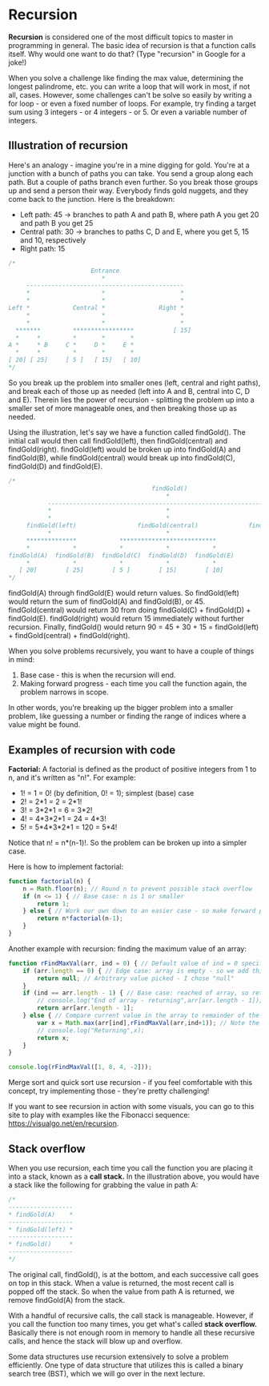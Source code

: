 # Recursion

**Recursion** is considered one of the most difficult topics to master in programming in general.  The basic idea of recursion is that a function calls itself.  Why would one want to do that?  (Type "recursion" in Google for a joke!)

When you solve a challenge like finding the max value, determining the longest palindrome, etc. you can write a loop that will work in most, if not all, cases.  However, some challenges can't be solve so easily by writing a for loop - or even a fixed number of loops.  For example, try finding a target sum using 3 integers - or 4 integers - or 5.  Or even a variable number of integers.

## Illustration of recursion
Here's an analogy - imagine you're in a mine digging for gold.  You're at a junction with a bunch of paths you can take.  You send a group along each path.  But a couple of paths branch even further. So you break those groups up and send a person their way.  Everybody finds gold nuggets, and they come back to the junction.  Here is the breakdown:

- Left path: 45 -> branches to path A and path B, where path A you get 20 and path B you get 25
- Central path: 30 -> branches to paths C, D and E, where you get 5, 15 and 10, respectively
- Right path: 15

```js
/*   
                       Entrance
                          *
     --------------------------------------------
     *                    *                     * 
     *                    *                     *   
Left *            Central *               Right *
     *                    *                     * 
     *                    *                     *
  *******         *****************           [ 15]
  *     *         *       *       *
A *     * B     C *     D *     E *
  *     *         *       *       *
[ 20] [ 25]     [ 5 ]   [ 15]   [ 10]
*/
```

So you break up the problem into smaller ones (left, central and right paths), and break each of those up as needed (left into A and B, central into C, D and E).  Therein lies the power of recursion - splitting the problem up into a smaller set of more manageable ones, and then breaking those up as needed.

Using the illustration, let's say we have a function called findGold().  The initial call would then call findGold(left), then findGold(central) and findGold(right).  findGold(left) would be broken up into findGold(A) and findGold(B), while findGold(central) would break up into findGold(C), findGold(D) and findGold(E).

```js
/*   
                                        findGold()
                                            *
           ----------------------------------------------------------------
           *                                *                             * 
           *                                *                             *   
     findGold(left)                 findGold(central)              findGold(right)
           *                                *                             *
     **************            ***************************              [ 15]
     *            *            *            *            *
findGold(A)  findGold(B)  findGold(C)  findGold(D)  findGold(E)
     *            *            *            *            *
   [ 20]        [ 25]        [ 5 ]        [ 15]        [ 10]
*/
```

findGold(A) through findGold(E) would return values.  So findGold(left) would return the sum of findGold(A) and findGold(B), or 45.  findGold(central) would return 30 from doing findGold(C) + findGold(D) + findGold(E).  findGold(right) would return 15 immediately without further recursion.  Finally, findGold() would return 90 = 45 + 30 + 15 = findGold(left) + findGold(central) + findGold(right).

When you solve problems recursively, you want to have a couple of things in mind:
1. Base case - this is when the recursion will end.
2. Making forward progress - each time you call the function again, the problem narrows in scope.

In other words, you're breaking up the bigger problem into a smaller problem, like guessing a number or finding the range of indices where a value might be found.

## Examples of recursion with code

**Factorial:** A factorial is defined as the product of positive integers from 1 to n, and it's written as "n!".  For example:
- 1! = 1 = 0! (by definition, 0! = 1); simplest (base) case
- 2! = 2\*1 = 2 = 2\*1!
- 3! = 3\*2\*1 = 6 = 3\*2!
- 4! = 4\*3\*2\*1 = 24 = 4\*3!
- 5! = 5\*4\*3\*2\*1 = 120 = 5\*4!

Notice that n! = n*(n-1)!.  So the problem can be broken up into a simpler case.

Here is how to implement factorial:
```js
function factorial(n) {
    n = Math.floor(n); // Round n to prevent possible stack overflow
    if (n <= 1) { // Base case: n is 1 or smaller
        return 1;
    } else { // Work our own down to an easier case - so make forward progress
        return n*factorial(n-1);
    }
}
```

Another example with recursion: finding the maximum value of an array:

```js
function rFindMaxVal(arr, ind = 0) { // Default value of ind = 0 specified
    if (arr.length == 0) { // Edge case: array is empty - so we add this to prevent stack overflow
        return null; // Arbitrary value picked - I chose "null"
    }
    if (ind == arr.length - 1) { // Base case: reached of array, so return that value for comparison
        // console.log("End of array - returning",arr[arr.length - 1]);
        return arr[arr.length - 1];
    } else { // Compare current value in the array to remainder of the array
        var x = Math.max(arr[ind],rFindMaxVal(arr,ind+1)); // Note the recursion here
        // console.log("Returning",x);
        return x;
    }
}

console.log(rFindMaxVal([1, 8, 4, -2]));
```

Merge sort and quick sort use recursion - if you feel comfortable with this concept, try implementing those - they're pretty challenging!

If you want to see recursion in action with some visuals, you can go to this site to play with examples like the Fibonacci sequence: https://visualgo.net/en/recursion.

## Stack overflow

When you use recursion, each time you call the function you are placing it into a stack, known as a **call stack.**  In the illustration above, you would have a stack like the following for grabbing the value in path A:
```js
/*
------------------
* findGold(A)    *
------------------
* findGold(left) *
------------------
* findGold()     *
------------------
*/
```
The original call, findGold(), is at the bottom, and each successive call goes on top in this stack.  When a value is returned, the most recent call is popped off the stack.  So when the value from path A is returned, we remove findGold(A) from the stack.

With a handful of recursive calls, the call stack is manageable.  However, if you call the function too many times, you get what's called **stack overflow.**  Basically there is not enough room in memory to handle all these recursive calls, and hence the stack will blow up and overflow. 

Some data structures use recursion extensively to solve a problem efficiently.  One type of data structure that utilizes this is called a binary search tree (BST), which we will go over in the next lecture.